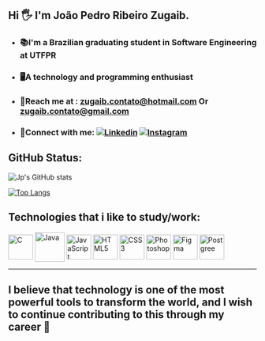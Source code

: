 ## Hi 🖐️ I'm João Pedro Ribeiro Zugaib.

* ### 📚I'm a Brazilian graduating student in Software Engineering at UTFPR
* ### 🖥️A technology and programming enthusiast
* ### 📧Reach me at : zugaib.contato@hotmail.com Or zugaib.contato@gmail.com

* ### 📲Connect with me: [![Linkedin](https://img.shields.io/badge/LinkedIn-0077B5?style=for-the-badge&logo=linkedin&logoColor=white)](https://www.linkedin.com/in/joaopedrorzugaib/) [![Instagram](https://img.shields.io/badge/Instagram-E4405F?style=for-the-badge&logo=instagram&logoColor=white)](https://instagram.com/joaopedro.rz)

## GitHub Status:

![Jp's GitHub stats](https://github-readme-stats.vercel.app/api?username=joaopedro-rz&show_icons=true&theme=tokyonight)

[![Top Langs](https://github-readme-stats.vercel.app/api/top-langs/?username=joaopedro-rz&layout=compact&theme=tokyonight)](https://github.com/anuraghazra/github-readme-stats)

## Technologies that i like to study/work: 

<div style="display: inline_block">
<img align="center" alt ="C" height="50" width="50" <img src="https://cdn.jsdelivr.net/gh/devicons/devicon/icons/c/c-original.svg" />
<img align="center" alt ="Java" height="60" width="60" <img src="https://cdn.jsdelivr.net/gh/devicons/devicon/icons/java/java-original-wordmark.svg" />
<img align="center" alt ="JavaScript" height="50" width="50"<img src="https://cdn.jsdelivr.net/gh/devicons/devicon/icons/javascript/javascript-original.svg"/>
<img align="center" alt ="HTML5" height="50" width="50" <img src="https://cdn.jsdelivr.net/gh/devicons/devicon/icons/html5/html5-original.svg" />
<img align="center" alt ="CSS3" height="50" width="50" <img src="https://cdn.jsdelivr.net/gh/devicons/devicon/icons/css3/css3-original.svg" />
<img align="center" alt ="Photoshop" height="50" width="50" <img src="https://cdn.jsdelivr.net/gh/devicons/devicon/icons/photoshop/photoshop-line.svg" />
<img align="center" alt ="Figma" height="50" width="50" <img src="https://cdn.jsdelivr.net/gh/devicons/devicon/icons/figma/figma-original.svg" />
<img align="center" alt ="Postgree" height="50" width="50" <img src="https://cdn.jsdelivr.net/gh/devicons/devicon/icons/postgresql/postgresql-original.svg" />
</div>


---
## I believe that technology is one of the most powerful tools to transform the world, and I wish to continue contributing to this through my career 💭

